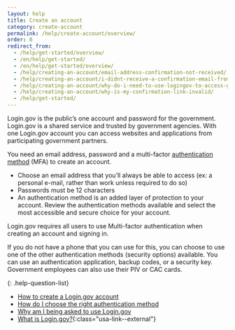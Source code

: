 ```yaml
---
layout: help
title: Create an account
category: create-account
permalink: /help/create-account/overview/
order: 0
redirect_from:  
  - /help/get-started/overview/
  - /en/help/get-started/
  - /en/help/get-started/overview/
  - /help/creating-an-account/email-address-confirmation-not-received/
  - /help/creating-an-account/i-didnt-receive-a-confirmation-email-from-logingov/
  - /help/creating-an-account/why-do-i-need-to-use-logingov-to-access-government-services-online/
  - /help/creating-an-account/why-is-my-confirmation-link-invalid/
  - /help/get-started/
---
```

Login.gov is the public’s one account and password for the government. Login.gov is a shared service and trusted by government agencies. With one Login.gov account you can access websites and applications from participating government partners.

You need an email address, password and a multi-factor [authentication method](https://login.gov/help/get-started/authentication-methods/) (MFA) to create an account.

- Choose an email address that you’ll always be able to access (ex: a personal e-mail, rather than work unless required to do so)
- Passwords must be 12 characters
- An authentication method is an added layer of protection to your account. Review the authentication methods available and select the most accessible and secure choice for your account.

Login.gov requires all users to use  Multi-factor authentication when creating an account and signing in.

If you do not have a phone that you can use for this, you can choose to use one of the other authentication methods (security options) available. You can use an authentication application, backup codes, or a security key. Government employees can also use their PIV or CAC cards.

{: .help-question-list}
* [How to create a Login.gov account](/help/get-started/create-your-account/)
* [How do I choose the right authentication method](/help/get-started/authentication-methods/)
* [Why am I being asked to use Login.gov](/what-is-login/)
* [What is Login.gov?](https://www.youtube.com/watch?v=ayDtFd5Ugyk){:class="usa-link--external"}
